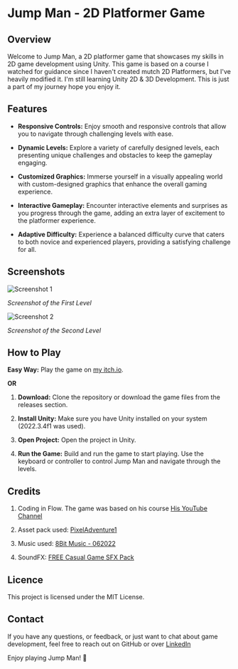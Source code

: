 # Jump Man - 2D Platformer Game

## Overview

Welcome to Jump Man, a 2D platformer game that showcases my skills in 2D game development using Unity. This game is based on a course I watched for guidance since I haven't created mutch 2D Platformers, but I've heavily modified it.
I'm still learning Unity 2D & 3D Development. This is just a part of my journey hope you enjoy it.

## Features

- **Responsive Controls:** Enjoy smooth and responsive controls that allow you to navigate through challenging levels with ease.
  
- **Dynamic Levels:** Explore a variety of carefully designed levels, each presenting unique challenges and obstacles to keep the gameplay engaging.

- **Customized Graphics:** Immerse yourself in a visually appealing world with custom-designed graphics that enhance the overall gaming experience.

- **Interactive Gameplay:** Encounter interactive elements and surprises as you progress through the game, adding an extra layer of excitement to the platformer experience.

- **Adaptive Difficulty:** Experience a balanced difficulty curve that caters to both novice and experienced players, providing a satisfying challenge for all.

## Screenshots

![Screenshot 1](https://i.postimg.cc/J7GKzXQs/Jump-Man-Thumbnail.png)

*Screenshot of the First Level*

![Screenshot 2](https://i.postimg.cc/mrpXmywG/Jump-Man-Thumbnail2.png)

*Screenshot of the Second Level*

## How to Play

**Easy Way:** Play the game on [my itch.io](https://igac.itch.io/jump-man).

**OR**

1. **Download:** Clone the repository or download the game files from the releases section.

2. **Install Unity:** Make sure you have Unity installed on your system (2022.3.4f1 was used).

3. **Open Project:** Open the project in Unity.

4. **Run the Game:** Build and run the game to start playing. Use the keyboard or controller to control Jump Man and navigate through the levels.

## Credits

1. Coding in Flow. The game was based on his course [His YouTube Channel](https://www.youtube.com/c/codinginflow)

2. Asset pack used: [PixelAdventure1](https://assetstore.unity.com/packages/2d/characters/pixel-adventure-1-155360)

3. Music used: [8Bit Music - 062022](https://assetstore.unity.com/packages/audio/music/8bit-music-062022-225623)

4. SoundFX: [FREE Casual Game SFX Pack](https://assetstore.unity.com/packages/audio/sound-fx/free-casual-game-sfx-pack-54116)

## Licence

This project is licensed under the MIT License.

## Contact

If you have any questions, or feedback, or just want to chat about game development, feel free to reach out on GitHub or over [LinkedIn](https://www.linkedin.com/in/igor-stanimirovic/)

Enjoy playing Jump Man! 🚀
